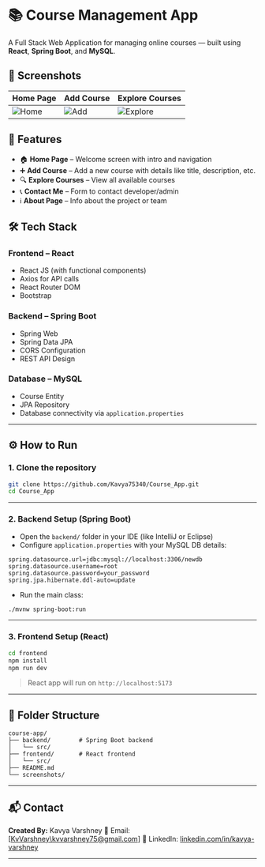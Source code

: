 # 📚 Course Management App

A Full Stack Web Application for managing online courses — built using **React**, **Spring Boot**, and **MySQL**.

## 📸 Screenshots

| Home Page                     | Add Course                         | Explore Courses                     |
| ----------------------------- | ---------------------------------- | ----------------------------------- |
| ![Home](screenshots/home.gif) | ![Add](screenshots/add-course.png) | ![Explore](screenshots/explore.png) |

## 🚀 Features

-   🏠 **Home Page** – Welcome screen with intro and navigation
-   ➕ **Add Course** – Add a new course with details like title, description, etc.
-   🔍 **Explore Courses** – View all available courses
-   📞 **Contact Me** – Form to contact developer/admin
-   ℹ️ **About Page** – Info about the project or team

## 🛠️ Tech Stack

### Frontend – React

-   React JS (with functional components)
-   Axios for API calls
-   React Router DOM
-   Bootstrap

### Backend – Spring Boot

-   Spring Web
-   Spring Data JPA
-   CORS Configuration
-   REST API Design

### Database – MySQL

-   Course Entity
-   JPA Repository
-   Database connectivity via `application.properties`

---

## ⚙️ How to Run

### 1. Clone the repository

```bash
git clone https://github.com/Kavya75340/Course_App.git
cd Course_App
```

---

### 2. Backend Setup (Spring Boot)

-   Open the `backend/` folder in your IDE (like IntelliJ or Eclipse)
-   Configure `application.properties` with your MySQL DB details:

```properties
spring.datasource.url=jdbc:mysql://localhost:3306/newdb
spring.datasource.username=root
spring.datasource.password=your_password
spring.jpa.hibernate.ddl-auto=update
```

-   Run the main class:

```bash
./mvnw spring-boot:run
```

---

### 3. Frontend Setup (React)

```bash
cd frontend
npm install
npm run dev
```

> React app will run on `http://localhost:5173`

---

## 📂 Folder Structure

```
course-app/
├── backend/        # Spring Boot backend
│   └── src/
├── frontend/       # React frontend
│   └── src/
├── README.md
└── screenshots/
```

---

## 📬 Contact

**Created By:** Kavya Varshney
📧 Email: \[[KvVarshney\kvvarshney75@gmail.com](mailto:kvvarshney75@gmail.com)]
🔗 LinkedIn: [linkedin.com/in/kavya-varshney](https://www.linkedin.com/in/kavya-varshney-658803327/)

---

